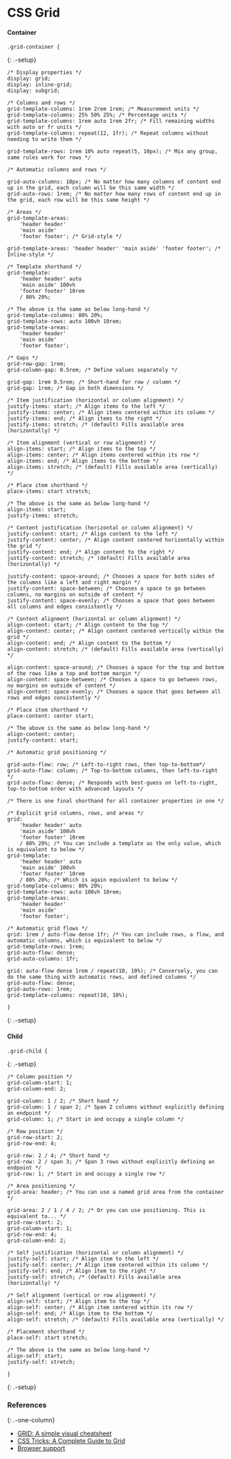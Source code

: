 CSS Grid
========

#### Container

    .grid-container {

{: .-setup}

    /* Display properties */
    display: grid;
    display: inline-grid;
    display: subgrid;

    /* Columns and rows */
    grid-template-columns: 1rem 2rem 1rem; /* Measurement units */
    grid-template-columns: 25% 50% 25%; /* Percentage units */
    grid-template-columns: 1rem auto 1rem 2fr; /* Fill remaining widths with auto or fr units */
    grid-template-columns: repeat(12, 1fr); /* Repeat columns without needing to write them */

    grid-template-rows: 1rem 10% auto repeat(5, 10px); /* Mix any group, same rules work for rows */

    /* Automatic columns and rows */

    grid-auto-columns: 10px; /* No matter how many columns of content end up in the grid, each column will be this same width */
    grid-auto-rows: 1rem; /* No matter how many rows of content end up in the grid, each row will be this same height */

    /* Areas */
    grid-template-areas:
        'header header'
        'main aside'
        'footer footer'; /* Grid-style */

    grid-template-areas: 'header header' 'main aside' 'footer footer'; /* Inline-style */

    /* Template shorthand */
    grid-template:
        'header header' auto
        'main aside' 100vh
        'footer footer' 10rem
        / 80% 20%;

    /* The above is the same as below long-hand */
    grid-template-columns: 80% 20%;
    grid-template-rows: auto 100vh 10rem;
    grid-template-areas:
        'header header'
        'main aside'
        'footer footer';

    /* Gaps */
    grid-row-gap: 1rem;
    grid-column-gap: 0.5rem; /* Define values separately */

    grid-gap: 1rem 0.5rem; /* Short-hand for row / column */
    grid-gap: 1rem; /* Gap in both dimensions */

    /* Item justification (horizontal or column alignment) */
    justify-items: start; /* Align items to the left */
    justify-items: center; /* Align items centered within its column */
    justify-items: end; /* Align items to the right */
    justify-items: stretch; /* (default) Fills available area (horizontally) */

    /* Item alignment (vertical or row alignment) */
    align-items: start; /* Align items to the top */
    align-items: center; /* Align items centered within its row */
    align-items: end; /* Align items to the bottom */
    align-items: stretch; /* (default) Fills available area (vertically) */

    /* Place item shorthand */
    place-items: start stretch;

    /* The above is the same as below long-hand */
    align-items: start;
    justify-items: stretch;

    /* Content justification (horizontal or column alignment) */
    justify-content: start; /* Align content to the left */
    justify-content: center; /* Align content centered horizontally within the grid */
    justify-content: end; /* Align content to the right */
    justify-content: stretch; /* (default) Fills available area (horizontally) */

    justify-content: space-around; /* Chooses a space for both sides of the columns like a left and right margin */
    justify-content: space-between; /* Chooses a space to go between columns, no margins on outside of content */
    justify-content: space-evenly; /* Chooses a space that goes between all columns and edges consistently */

    /* Content alignment (horizontal or column alignment) */
    align-content: start; /* Align content to the top */
    align-content: center; /* Align content centered vertically within the grid */
    align-content: end; /* Align content to the bottom */
    align-content: stretch; /* (default) Fills available area (vertically) */

    align-content: space-around; /* Chooses a space for the top and bottom of the rows like a top and bottom margin */
    align-content: space-between; /* Chooses a space to go between rows, no margins on outside of content */
    align-content: space-evenly; /* Chooses a space that goes between all rows and edges consistently */

    /* Place item shorthand */
    place-content: center start;

    /* The above is the same as below long-hand */
    align-content: center;
    justify-content: start;

    /* Automatic grid positioning */

    grid-auto-flow: row; /* Left-to-right rows, then top-to-bottom*/
    grid-auto-flow: column; /* Top-to-bottom columns, then left-to-right */
    grid-auto-flow: dense; /* Responds with best-guess on left-to-right, top-to-bottom order with advanced layouts */

    /* There is one final shorthand for all container properties in one */

    /* Explicit grid columns, rows, and areas */
    grid:
        'header header' auto
        'main aside' 100vh
        'footer footer' 10rem
        / 80% 20%; /* You can include a template as the only value, which is equivalent to below */
    grid-template:
        'header header' auto
        'main aside' 100vh
        'footer footer' 10rem
        / 80% 20%; /* Which is again equivalent to below */
    grid-template-columns: 80% 20%;
    grid-template-rows: auto 100vh 10rem;
    grid-template-areas:
        'header header'
        'main aside'
        'footer footer';

    /* Automatic grid flows */
    grid: 1rem / auto-flow dense 1fr; /* You can include rows, a flow, and automatic columns, which is equivalent to below */
    grid-template-rows: 1rem;
    grid-auto-flow: dense;
    grid-auto-columns: 1fr;

    grid: auto-flow dense 1rem / repeat(10, 10%); /* Conversely, you can do the same thing with automatic rows, and defined columns */
    grid-auto-flow: dense;
    grid-auto-rows: 1rem;
    grid-template-columns: repeat(10, 10%);

    }

{: .-setup}

#### Child

    .grid-child {

{: .-setup}

    /* Column position */
    grid-column-start: 1;
    grid-column-end: 2;

    grid-column: 1 / 2; /* Short hand */
    grid-column: 1 / span 2; /* Span 2 columns without explicitly defining an endpoint */
    grid-column: 1; /* Start in and occupy a single column */

    /* Row position */
    grid-row-start: 2;
    grid-row-end: 4;

    grid-row: 2 / 4; /* Short hand */
    grid-row: 2 / span 3; /* Span 3 rows without explicitly defining an endpoint */
    grid-row: 1; /* Start in and occupy a single row */

    /* Area positioning */
    grid-area: header; /* You can use a named grid area from the container */

    grid-area: 2 / 1 / 4 / 2; /* Or you can use positioning. This is equivalent to... */
    grid-row-start: 2;
    grid-column-start: 1;
    grid-row-end: 4;
    grid-column-end: 2;

    /* Self justification (horizontal or column alignment) */
    justify-self: start; /* Align item to the left */
    justify-self: center; /* Align item centered within its column */
    justify-self: end; /* Align item to the right */
    justify-self: stretch; /* (default) Fills available area (horizontally) */

    /* Self alignment (vertical or row alignment) */
    align-self: start; /* Align item to the top */
    align-self: center; /* Align item centered within its row */
    align-self: end; /* Align item to the bottom */
    align-self: stretch; /* (default) Fills available area (vertically) */

    /* Placement shorthand */
    place-self: start stretch;

    /* The above is the same as below long-hand */
    align-self: start;
    justify-self: stretch;

    }

{: .-setup}

### References

{: .-one-column}

-   [GRID: A simple visual cheatsheet](http://grid.malven.co)
-   [CSS Tricks: A Complete Guide to Grid](https://css-tricks.com/snippets/css/complete-guide-grid/)
-   [Browser support](https://caniuse.com/#feat=css-grid)
